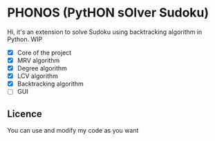 # PHONOS (PytHON sOlver Sudoku)
Hi, it's an extension to solve Sudoku using backtracking algorithm in Python. WIP

 - [x] Core of the project
 - [x] MRV algorithm
 - [x] Degree algorithm
 - [x] LCV algorithm
 - [x] Backtracking algorithm
 - [ ] GUI
 
 ## Licence
You can use and modify my code as you want
